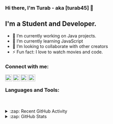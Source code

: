 ### Hi there, I'm Turab - aka [turab45] 👋
## I'm a Student and Developer.


- 🔭 I’m currently working on Java projects.
- 🌱 I’m currently learning JavaScript
- 👯 I’m looking to collaborate with other creators
- ⚡ Fun fact: I love to watch movies and code.


### Connect with me:

[<img align="left" alt="codeSTACKr | YouTube" width="22px" src="https://cdn.jsdelivr.net/npm/simple-icons@v3/icons/youtube.svg" />][youtube]
[<img align="left" alt="codeSTACKr | Twitter" width="22px" src="https://cdn.jsdelivr.net/npm/simple-icons@v3/icons/twitter.svg" />][twitter]
[<img align="left" alt="codeSTACKr | LinkedIn" width="22px" src="https://cdn.jsdelivr.net/npm/simple-icons@v3/icons/linkedin.svg" />][linkedin]
[<img align="left" alt="codeSTACKr | Instagram" width="22px" src="https://cdn.jsdelivr.net/npm/simple-icons@v3/icons/instagram.svg" />][instagram]


<br />

### Languages and Tools:



<br />
<br />


<details>
  <summary>:zap: Recent GitHub Activity</summary>
  
<!--START_SECTION:activity-->
1. ❌ Closed PR [#14](https://github.com/turab45/turab45/pull/14) in [turab45/turab45](https://github.com/turab45/turab45)
2. 🗣 Commented on [#14](https://github.com/turab45/turab45/issues/14) in [turab45/turab45](https://github.com/turab45/turab45)
3. ❌ Closed PR [#7](https://github.com/turab45/codeSTACKr/pull/7) in [codeSTACKr/codeSTACKr](https://github.com/turab45/turab45)
4. 🎉 Merged PR [#6](https://github.com/turab45/codeSTACKr/pull/6) in [codeSTACKr/codeSTACKr](https://github.com/turab45/turab45)
5. 💪 Opened PR [#259](https://github.com/florinpop17/app-ideas/pull/259) in [florinpop17/app-ideas](https://github.com/florinpop17/app-ideas)
<!--END_SECTION:activity-->

</details>

<details>
  <summary>:zap: GitHub Stats</summary>

  <img align="left" alt="turab45's GitHub Stats" src="https://github-readme-stats.vercel.app/api?username=turab45&show_icons=true&hide_border=true" />

</details>


[youtube]:https://www.youtube.com/channel/UC7EFse41eH85NeuwHigcX0Q?view_as=subscriber
[twitter]:https://twitter.com/TurabBajeer3
[linkedin]:https://www.linkedin.com/in/turab-bajeer-347529190/
[instagram]:https://www.instagram.com/turab.45/

